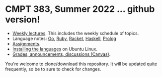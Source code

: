 # CMPT 383, Summer 2022 ... github version!

- [Weekly lectures](languages). This includes the weekly schedule of topics.
- Language notes: [Go](languages/go), [Ruby](languages/ruby), 
  [Racket](languages/racket), [Haskell](languages/haskell),
  [Prolog](languages/prolog)
- [Assignments](assignments).
- [Installing the languages](install.md) on Ubuntu Linux.
- [Grades, announcements, discussions
  (Canvas)](https://canvas.sfu.ca/courses/70067).

You're welcome to clone/download this repository. It will be updated quite
frequently, so be to sure to check for changes.
